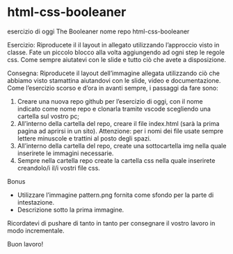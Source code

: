 # html-css-booleaner

esercizio di oggi The Booleaner
nome repo html-css-booleaner

Esercizio:
Riproducete il il layout in allegato utilizzando l’approccio visto in classe. Fate un piccolo blocco alla volta aggiungendo ad ogni step le regole css. Come sempre aiutatevi con le slide e tutto ciò che avete a disposizione.

Consegna:
Riproducete il layout dell’immagine allegata utilizzando ciò che abbiamo visto stamattina aiutandovi con le slide, video e documentazione. Come l’esercizio scorso e d’ora in avanti sempre, i passaggi da fare sono:
1. Creare una nuova repo github per l’esercizio di oggi, con il nome indicato come nome repo e clonarla tramite vscode scegliendo una cartella sul vostro pc;
2. All’interno della cartella del repo, creare il file index.html (sarà la prima pagina ad aprirsi in un sito). Attenzione: per i nomi dei file usate sempre lettere minuscole e trattini al posto degli spazi.
3. All’interno della cartella del repo, create una sottocartella img nella quale inserirete le immagini necessarie.
4. Sempre nella cartella repo create la cartella css nella quale inserirete creandolo/i il/i vostri file css.

Bonus
- Utilizzare l’immagine pattern.png fornita come sfondo per la parte di intestazione.
- Descrizione sotto la prima immagine.

Ricordatevi di pushare di tanto in tanto per consegnare il vostro lavoro in modo incrementale.

Buon lavoro!